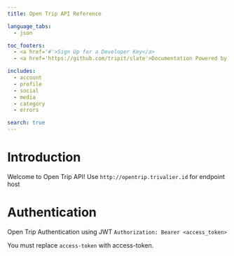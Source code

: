 ```yaml
---
title: Open Trip API Reference

language_tabs:
  - json

toc_footers:
  - <a href='#'>Sign Up for a Developer Key</a>
  - <a href='https://github.com/tripit/slate'>Documentation Powered by Slate</a>

includes:
  - account
  - profile
  - social
  - media
  - category
  - errors

search: true
---
```


# Introduction

Welcome to Open Trip API! Use `http://opentrip.trivalier.id` for endpoint host


# Authentication

Open Trip Authentication using JWT
`Authorization: Bearer <access_token>`

<aside class="notice">
You must replace <code>access-token</code> with access-token.
</aside>


